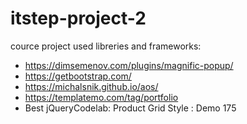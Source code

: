 # itstep-project-2
cource project 
used libreries and frameworks:
  - https://dimsemenov.com/plugins/magnific-popup/
  - https://getbootstrap.com/
  - https://michalsnik.github.io/aos/
  - https://templatemo.com/tag/portfolio
  - Best jQueryCodelab: Product Grid Style : Demo 175

